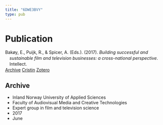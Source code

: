 ```yaml
---
title: "6DWE3BVY"
type: pub
---
```

<h1>Publication</h1>
<article id="csl-bib-container-6DWE3BVY" class="csl-bib-container">
  <div class="csl-bib-body" style="line-height: 1.35; padding-left: 1em; text-indent:-1em;">
  <div class="csl-entry">Bak&#xF8;y, E., Puijk, R., &amp; Spicer, A. (Eds.). (2017). <i>Building successful and sustainable film and television businesses: a cross-national perspective</i>. Intellect.</div>
</div>
  <div class="csl-bib-buttons">
    <a href="#taxonomy-article-6DWE3BVY" class="csl-bib-button">Archive</a>
    <a href="https://app.cristin.no/results/show.jsf?id=1478863" alt="Cristin URL" class="csl-bib-button">Cristin</a>
    <a href="http://zotero.org/groups/5402882/items/6DWE3BVY" alt="Zotero URL" class="csl-bib-button">Zotero</a>
  </div>
  <div id="csl-bib-meta-container-6DWE3BVY"></div>
</article>
<div id="csl-bib-meta-6DWE3BVY" class="csl-bib-meta">
  <article id="taxonomy-article-6DWE3BVY" class="taxonomy-article">
    <h1>Archive</h1>
    <ul>
      <li>Inland Norway University of Applied Sciences</li>
      <li>Faculty of Audiovisual Media and Creative Technologies</li>
      <li>Expert group in film and television science</li>
      <li>2017</li>
      <li>June</li>
    </ul>
  </article>
</div>
